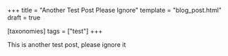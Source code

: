 +++
title = "Another Test Post Please Ignore"
template = "blog_post.html"
draft = true

[taxonomies]
tags = ["test"]
+++

This is another test post, please ignore it
